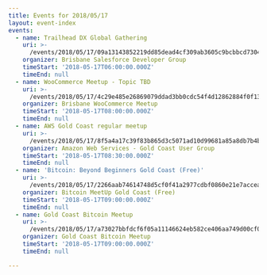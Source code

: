 ```yaml
---
title: Events for 2018/05/17
layout: event-index
events:
  - name: Trailhead DX Global Gathering
    uri: >-
      /events/2018/05/17/09a13143852219dd85dead4cf309ab3605c9bcbbcd7304bc5aa8c78bd585afd2
    organizer: Brisbane Salesforce Developer Group
    timeStart: '2018-05-17T06:00:00.000Z'
    timeEnd: null
  - name: WooCommerce Meetup - Topic TBD
    uri: >-
      /events/2018/05/17/4c29e485e26869079ddad3bb0cdc54f4d12862884f0f1316ef7752ca22219ec2
    organizer: Brisbane WooCommerce Meetup
    timeStart: '2018-05-17T08:00:00.000Z'
    timeEnd: null
  - name: AWS Gold Coast regular meetup
    uri: >-
      /events/2018/05/17/8f5a4a17c39f83b865d3c5071ad10d99681a85a8db7b4b2d7d92a375f772c2d7
    organizer: Amazon Web Services - Gold Coast User Group
    timeStart: '2018-05-17T08:30:00.000Z'
    timeEnd: null
  - name: 'Bitcoin: Beyond Beginners Gold Coast (Free)'
    uri: >-
      /events/2018/05/17/2266aab74614748d5cf0f41a2977cdbf0860e21e7acceac5cb8554f541d793be
    organizer: Bitcoin MeetUp Gold Coast (Free)
    timeStart: '2018-05-17T09:00:00.000Z'
    timeEnd: null
  - name: Gold Coast Bitcoin Meetup
    uri: >-
      /events/2018/05/17/a73027bbfdcf6f05a11146624eb582ce406aa749d00cf0682288ed40da5f6379
    organizer: Gold Coast Bitcoin Meetup
    timeStart: '2018-05-17T09:00:00.000Z'
    timeEnd: null

---
```

